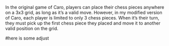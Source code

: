 In the original game of Caro, players can place their chess pieces anywhere on a 3x3 grid, as long as it’s a valid move.
However, in my modified version of Caro, each player is limited to only 3 chess pieces. 
When it’s their turn, they must pick up the first chess piece they placed and move it to another valid position on the grid.


#here is some adjust